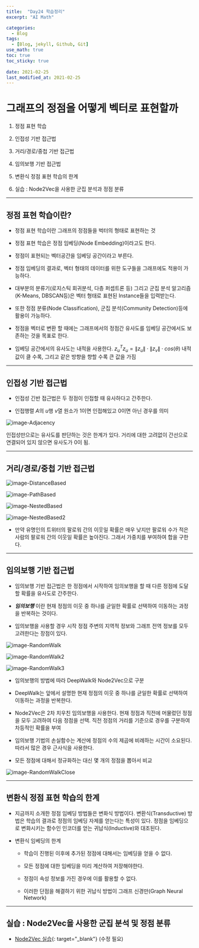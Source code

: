 ```yaml
---
title:  "Day24 학습정리"
excerpt: "AI Math"

categories:
  - Blog
tags:
  - [Blog, jekyll, Github, Git]
use_math: true
toc: true
toc_sticky: true
 
date: 2021-02-25
last_modified_at: 2021-02-25
---
```


# 그래프의 정점을 어떻게 벡터로 표현할까

1. 정점 표현 학습

2. 인접성 기반 접근법

3. 거리/경로/중첩 기반 접근법

4. 임의보행 기반 접근법

5. 변환식 정점 표현 학습의 한계 

6. 실습 : Node2Vec을 사용한 군집 분석과 정점 분류

---

## 정점 표현 학습이란?

* 정점 표현 학습이란 그래프의 정점들을 벅터의 형태로 표현하는 것

* 정점 표현 학습은 정점 임베딩(Node Embedding)이라고도 한다.

* 정점이 표현되는 벡터공간을 임베딩 공간이라고 부른다.

* 정점 임베딩의 결과로, 벡터 형태의 데이터를 위한 도구들을 그래프에도 적용이 가능하다.

* 대부분의 분류기(로지스틱 회귀분석, 다층 퍼셉트론 등) 그리고 군집 분석 알고리즘(K-Means, DBSCAN등)은 벡터 형태로 표현된 Instance들을 입력받는다.

* 또한 정점 분류(Node Classification), 군집 분석(Community Detection)등에 활용이 가능하다.

* 정점을 벡터로 변환 할 때에는 그래프에서의 정점간 유사도를 임베딩 공간에서도 보존하는 것을 목표로 한다.

* 임베딩 공간에서의 유사도는 내적을 사용한다. $z_{u}^{T}z_{u}=\lVert z_{u} \rVert \cdot \lVert z_{v} \rVert \cdot cos(\theta)$ 내적값이 클 수록, 그리고 같은 방향을 향할 수록 큰 값을 가짐

---

## 인접성 기반 접근법

* 인접성 긴반 접근법은 두 정점이 인접할 때 유사하다고 간주한다.

* 인접행렬 $A$의 $u$행 $v$열 원소가 1이면 인접해있고 0이면 아닌 경우를 의미

![image-Adjacency](../../assets/img/boostcamp/Adjacency.png)

인접성만으로는 유사도를 판단하는 것은 한계가 있다. 거리에 대한 고려없이 간선으로 연결되어 있지 않으면 유사도가 0이 됨.

---

## 거리/경로/중첩 기반 접근법

![image-DistanceBased](../../assets/img/boostcamp/DistanceBased.png)

![image-PathBased](../../assets/img/boostcamp/PathBased.png)

![image-NestedBased](../../assets/img/boostcamp/NestedBased.png)

![image-NestedBased2](../../assets/img/boostcamp/NestedBased2.png)

* 만약 유명인의 트위터의 팔로워 간의 이웃일 확률은 매우 낮지만 팔로워 수가 적은 사람의 팔로워 간의 이웃일 확률은 높아진다. 그래서 가중치를 부여하여 합을 구한다.

---

## 임의보행 기반 접근법

* 임의보행 기반 접근법은 한 정점에서 시작하여 임의보행을 할 때 다른 정점에 도달할 확률을 유사도로 간주한다.

* ***임의보행*** 이란 현재 정점의 이웃 중 하나를 균일한 확률로 선택하여 이동하는 과정을 반복하는 것이다.

* 임의보행을 사용할 경우 시작 정점 주변의 지역적 정보와 그래프 전역 정보를 모두 고려한다는 장점이 있다.

![image-RandomWalk](../../assets/img/boostcamp/RandomWalk.png)

![image-RandomWalk2](../../assets/img/boostcamp/RandomWalk2.png)

![image-RandomWalk3](../../assets/img/boostcamp/RandomWalk3.png)

* 임의보행의 방법에 따라 DeepWalk와 Node2Vec으로 구분

* DeepWalk는 앞에서 설명한 현재 정점의 이웃 중 하나를 균일한 확률로 선택하여 이동하는 과정을 반복한다.

* Node2Vec은 2차 치우친 임의보행을 사용한다. 현재 정점과 직전에 머물렀던 정점을 모두 고려하여 다음 정점을 선택. 직전 정점의 거리를 기준으로 경우를 구분하여 차등적인 확률을 부여

* 임의보행 기법의 손실함수는 계산에 정점의 수의 제곱에 비례하는 시간이 소요된다. 따라서 많은 경우 근사식을 사용한다.

* 모든 정점에 대해서 정규화하는 대신 몇 개의 정점을 뽑아서 비교

![image-RandomWalkClose](../../assets/img/boostcamp/RandomWalkClose.png)

---

## 변환식 정점 표현 학습의 한계

* 지금까지 소개한 정점 임베딩 방법들은 변화식 방법이다. 변환식(Transductive) 방법은 학습의 결과로 정점의 임베딩 자제를 얻는다는 특성이 있다. 정점을 임베딩으로 변화시키는 함수인 인코더를 얻는 귀납식(Inductive)와 대조된다.

* 변환식 임베딩의 한계

    * 학습이 진행된 이후에 추가된 정점에 대해서는 임베딩을 얻을 수 없다.

    * 모든 정점에 대한 임베딩을 미리 계산하여 저장해야한다.

    * 정점이 속성 정보를 가진 경우에 이를 활용할 수 없다.

    * 이러한 단점을 해결하기 위한 귀납식 방법이 그래프 신경만(Graph Neural Network)

--- 

## 실습 : Node2Vec을 사용한 군집 분석 및 정점 분류

* [Node2Vec 실습](https://github.com/kyungminkim-dev/boostcamp-ai-tech/blob/main/Week5(Graph)/day22/%EC%8B%A4%EC%8A%B53_ipynb.ipynb){: target="_blank"} (수정 필요)




